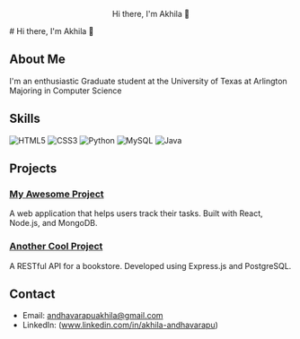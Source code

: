 <p align="center">Hi there, I'm Akhila 👋</p>
# Hi there, I'm Akhila 👋



## About Me

I'm an enthusiastic Graduate student at the University of Texas at Arlington
Majoring in Computer Science 


## Skills

![HTML5](https://img.shields.io/badge/HTML5-%23E34F26.svg?style=for-the-badge&logo=html5&logoColor=white)
![CSS3](https://img.shields.io/badge/-CSS3-1572B6?style=flat&logo=css3&logoColor=white)
![Python](https://img.shields.io/badge/-Python-3776AB?style=flat&logo=python&logoColor=white)
![MySQL](https://img.shields.io/badge/mysql-4479A1.svg?style=for-the-badge&logo=mysql&logoColor=white)
![Java](https://img.shields.io/badge/java-%23ED8B00.svg?style=for-the-badge&logo=openjdk&logoColor=white)


## Projects

### [My Awesome Project](https://github.com/johndoe/awesome-project)
A web application that helps users track their tasks. Built with React, Node.js, and MongoDB.

### [Another Cool Project](https://github.com/johndoe/cool-project)
A RESTful API for a bookstore. Developed using Express.js and PostgreSQL.

## Contact

- Email: andhavarapuakhila@gmail.com
- LinkedIn: (www.linkedin.com/in/akhila-andhavarapu)



